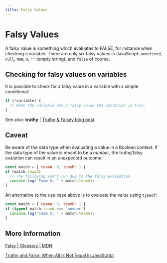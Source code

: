 ```yaml
---
title: Falsy Values
---
```


# Falsy Values
A falsy value is something which evaluates to FALSE, for instance when checking a variable. There are only six falsy values in JavaScript: `undefined`, `null`, `NaN`, `0`, `""` (empty string), and `false` of course.

## Checking for falsy values on variables
It is possible to check for a falsy value in a variable with a simple conditional:
```javascript
if (!variable) {
  // When the variable has a falsy value the condition is true.
}
```

See also: <a>**truthy**</a> | <a href='http://james.padolsey.com/javascript/truthy-falsey/' target='_blank' rel='nofollow'>Truthy & Falsey blog post</a>

## Caveat
Be aware of the data type when evaluating a value in a Boolean context. If the data type of the value is meant to be a _number_, the truthy/falsy evalution can result in an unexpected outcome:
```javascript
const match = { teamA: 0, teamB: 1 }
if (match.teamA)
  // The following won't run due to the falsy evaluation
  console.log('Team A: ' + match.teamA);
}
```
An alternative to the use case above is to evaluate the value using `typeof`:
```javascript
const match = { teamA: 0, teamB: 1 }
if (typeof match.teamA === 'number')
  console.log('Team A: ' + match.teamA);
}
```

## More Information
[ Falsy | Glossary | MDN](https://developer.mozilla.org/en-US/docs/Glossary/Falsy)

[Truthy and Falsy: When All is Not Equal in JavaScript](https://www.sitepoint.com/javascript-truthy-falsy/)
